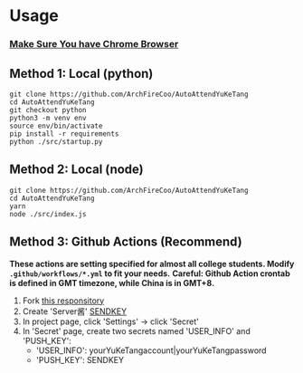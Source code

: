 # Usage
### **<u>Make Sure You have Chrome Browser</u>**

## Method 1: Local (python)
```shell
git clone https://github.com/ArchFireCoo/AutoAttendYuKeTang
cd AutoAttendYuKeTang
git checkout python
python3 -m venv env
source env/bin/activate
pip install -r requirements
python ./src/startup.py
```
## Method 2: Local (node)
```shell
git clone https://github.com/ArchFireCoo/AutoAttendYuKeTang
cd AutoAttendYuKeTang
yarn
node ./src/index.js
```
## Method 3: Github Actions (Recommend)
**These actions are setting specified for almost all college students. Modify `.github/workflows/*.yml` to fit your needs.**
**Careful: Github Action crontab is defined in GMT timezone, while China is in GMT+8.**

1. Fork [this responsitory](https://github.com/ArchFireCoo/AutoAttendYuKeTang)
2. Create 'Server酱' [SENDKEY](https://sct.ftqq.com/sendkey)
3. In project page, click 'Settings' -> click 'Secret'
4. In 'Secret' page, create two secrets named 'USER_INFO' and 'PUSH_KEY':
   - 'USER_INFO': yourYuKeTangaccount|yourYuKeTangpassword
   - 'PUSH_KEY': SENDKEY
